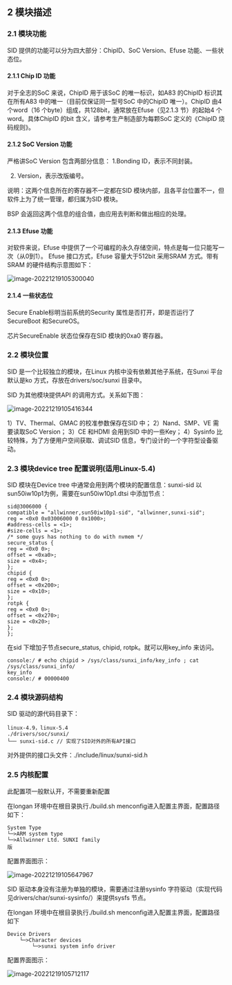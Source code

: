 ## 2 模块描述

### 2.1 模块功能

SID 提供的功能可以分为四大部分：ChipID、SoC Version、Efuse 功能、一些状态位。

#### 2.1.1 Chip ID 功能

对于全志的SoC 来说，ChipID 用于该SoC 的唯一标识，如A83 的ChipID 标识其在所有A83 中的唯一（目前仅保证同一型号SoC 中的ChipID 唯一）。ChipID 由4 个word（16 个byte）组成，共128bit，通常放在Efuse（见2.1.3 节）的起始4 个word。具体ChipID 的bit 含义，请参考生产制造部为每颗SoC 定义的《ChipID 烧码规则》。

#### 2.1.2 SoC Version 功能

严格讲SoC Version 包含两部分信息：
1.Bonding ID，表示不同封装。

2. Version，表示改版编号。

说明：这两个信息所在的寄存器不一定都在SID 模块内部，且各平台位置不一，但软件上为了统一管理，都归属为SID 模块。

BSP 会返回这两个信息的组合值，由应用去判断和做出相应的处理。

#### 2.1.3 Efuse 功能

对软件来说，Efuse 中提供了一个可编程的永久存储空间，特点是每一位只能写一次（从0到1）。
Efuse 接口方式，Efuse 容量大于512bit 采用SRAM 方式。带有SRAM 的硬件结构示意图如下：

![image-20221219105300040](http://photos.100ask.net/tina-docs/Linux_SID_DevGuide_image-20221219105300040.png)

#### 2.1.4 一些状态位

Secure Enable标明当前系统的Security 属性是否打开，即是否运行了SecureBoot 和SecureOS。

芯片SecureEnable 状态位保存在SID 模块的0xa0 寄存器。

### 2.2 模块位置

SID 是一个比较独立的模块，在Linux 内核中没有依赖其他子系统，在Sunxi 平台默认是ko 方式，存放在drivers/soc/sunxi 目录中。

SID 为其他模块提供API 的调用方式。关系如下图：

![image-20221219105416344](http://photos.100ask.net/tina-docs/Linux_SID_DevGuide_image-20221219105416344.png)

1）TV、Thermal、GMAC 的校准参数保存在SID 中；
2）Nand、SMP、VE 需要读取SoC Version；
3）CE 和HDMI 会用到SID 中的一些Key；
4）Sysinfo 比较特殊，为了方便用户空间获取、调试SID 信息，专门设计的一个字符型设备驱动。

### 2.3 模块device tree 配置说明(适用Linux-5.4)

SID 模块在Device tree 中通常会用到两个模块的配置信息：sunxi-sid 以sun50iw10p1为例，需要在sun50iw10p1.dtsi 中添加节点：

```
sid@3006000 {
compatible = "allwinner,sun50iw10p1-sid", "allwinner,sunxi-sid";
reg = <0x0 0x03006000 0 0x1000>;
#address-cells = <1>;
#size-cells = <1>;
/* some guys has nothing to do with nvmem */
secure_status {
reg = <0x0 0>;
offset = <0xa0>;
size = <0x4>;
};
chipid {
reg = <0x0 0>;
offset = <0x200>;
size = <0x10>;
};
rotpk {
reg = <0x0 0>;
offset = <0x270>;
size = <0x20>;
};
};
```

在sid 下增加子节点secure_status, chipid, rotpk。就可以用key_info 来访问。

```
console:/ # echo chipid > /sys/class/sunxi_info/key_info ; cat /sys/class/sunxi_info/
key_info
console:/ # 00000400
```

### 2.4 模块源码结构

SID 驱动的源代码目录下：

```
linux-4.9，linux-5.4
./drivers/soc/sunxi/
└── sunxi-sid.c // 实现了SID对外的所有API接口
```

对外提供的接口头文件：./include/linux/sunxi-sid.h

### 2.5 内核配置

此配置项一般默认开，不需要重新配置

在longan 环境中在根目录执行./build.sh menconfig进入配置主界面，配置路径如下：

```
System Type
└─>ARM system type
└─>Allwinner Ltd. SUNXI family
版
```

配置界面图示：

![image-20221219105647967](http://photos.100ask.net/tina-docs/Linux_SID_DevGuide_image-20221219105647967.png)

SID 驱动本身没有注册为单独的模块，需要通过注册sysinfo 字符驱动（实现代码见drivers/char/sunxi-sysinfo/）来提供sysfs 节点。

在longan 环境中在根目录执行./build.sh menconfig进入配置主界面，配置路径如下

```
Device Drivers
    └─>Character devices
    	└─>sunxi system info driver
```

配置界面图示：

![image-20221219105712117](http://photos.100ask.net/tina-docs/Linux_SID_DevGuide_image-20221219105712117.png)